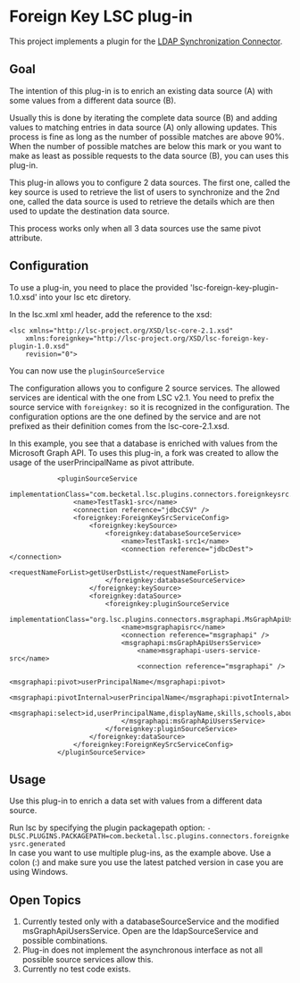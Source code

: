 # Foreign Key LSC plug-in

This project implements a plugin for the [LDAP Synchronization Connector](https://lsc-project.org/).

## Goal

The intention of this plug-in is to enrich an existing data source (A) with some values from a different data source (B).

Usually this is done by iterating the complete data source (B) and adding values to matching entries in data source (A) only allowing updates. 
This process is fine as long as the number of possible matches are above 90%. When the number of possible matches are below this mark or you want to make as least as possible requests to the data source (B), you can uses this plug-in.

This plug-in allows you to configure 2 data sources. The first one, called the key source is used to retrieve the list of users to synchronize and the 2nd one, called the data source is used to retrieve the details which are then used to update the destination data source.

This process works only when all 3 data sources use the same pivot attribute. 

## Configuration

To use a plug-in, you need to place the provided 'lsc-foreign-key-plugin-1.0.xsd' into your lsc etc diretory. 

In the lsc.xml xml header, add the reference to the xsd:

```
<lsc xmlns="http://lsc-project.org/XSD/lsc-core-2.1.xsd"
	xmlns:foreignkey="http://lsc-project.org/XSD/lsc-foreign-key-plugin-1.0.xsd"
	revision="0">
```

You can now use the `pluginSourceService`

The configuration allows you to configure 2 source services. 
The allowed services are identical with the one from LSC v2.1. You need to prefix the source service with `foreignkey:` so it is recognized in the configuration. 
The configuration options are the one defined by the service and are not prefixed as their definition comes from the lsc-core-2.1.xsd.

In this example, you see that a database is enriched with values from the Microsoft Graph API. To uses this plug-in, a fork was created to allow the usage of the userPrincipalName as pivot attribute. 

```
			<pluginSourceService
				implementationClass="com.becketal.lsc.plugins.connectors.foreignkeysrc.ForeignKeySrcService">
				<name>TestTask1-src</name>
				<connection reference="jdbcCSV" />
				<foreignkey:ForeignKeySrcServiceConfig>
					<foreignkey:keySource>
						<foreignkey:databaseSourceService>
							<name>TestTask1-src1</name>
							<connection reference="jdbcDest"></connection>
							<requestNameForList>getUserDstList</requestNameForList>
						</foreignkey:databaseSourceService>
					</foreignkey:keySource>
					<foreignkey:dataSource>
						<foreignkey:pluginSourceService
							implementationClass="org.lsc.plugins.connectors.msgraphapi.MsGraphApiUsersSrcService">
							<name>msgraphapisrc</name>
							<connection reference="msgraphapi" />
							<msgraphapi:msGraphApiUsersService>
								<name>msgraphapi-users-service-src</name>
								<connection reference="msgraphapi" />
								<msgraphapi:pivot>userPrincipalName</msgraphapi:pivot>
								<msgraphapi:pivotInternal>userPrincipalName</msgraphapi:pivotInternal>
								<msgraphapi:select>id,userPrincipalName,displayName,skills,schools,aboutMe,birthday,interests,pastProjects,preferredName,responsibilities</msgraphapi:select>
							</msgraphapi:msGraphApiUsersService>
						</foreignkey:pluginSourceService>
					</foreignkey:dataSource>
				</foreignkey:ForeignKeySrcServiceConfig>
			</pluginSourceService>
```


## Usage

Use this plug-in to enrich a data set with values from a different data source.

Run lsc by specifying the plugin packagepath option: `-DLSC.PLUGINS.PACKAGEPATH=com.becketal.lsc.plugins.connectors.foreignkeysrc.generated`  
In case you want to use multiple plug-ins, as the example above. Use a colon (:) and make sure you use the latest patched version in case you are using Windows. 

## Open Topics

1. Currently tested only with a databaseSourceService and the modified msGraphApiUsersService. Open are the ldapSourceService and possible combinations.
2. Plug-in does not implement the asynchronous interface as not all possible source services allow this. 
3. Currently no test code exists.

